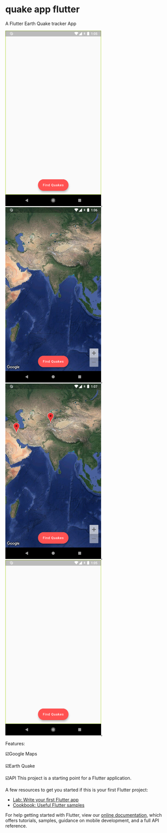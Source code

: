 # quake app flutter 

A Flutter Earth Quake tracker App


<img src="https://github.com/vipuluthaiah/Earth-Quake-App-/blob/master/ss/Screenshot_1588836953.png" width="300" height="550">,
<img src="https://github.com/vipuluthaiah/Earth-Quake-App-/blob/master/ss/Screenshot_1588837015.png" width="300" height="550">,
<img src="https://github.com/vipuluthaiah/Earth-Quake-App-/blob/master/ss/Screenshot_1588837026.png" width="300" height="550">,
<img src="https://github.com/vipuluthaiah/Earth-Quake-App-/blob/master/ss/Screenshot_1588836953.png" width="300" height="550">,


Features:

☑️Google Maps

☑️Earth Quake 

☑️API
This project is a starting point for a Flutter application.

A few resources to get you started if this is your first Flutter project:

- [Lab: Write your first Flutter app](https://flutter.dev/docs/get-started/codelab)
- [Cookbook: Useful Flutter samples](https://flutter.dev/docs/cookbook)

For help getting started with Flutter, view our
[online documentation](https://flutter.dev/docs), which offers tutorials,
samples, guidance on mobile development, and a full API reference.
